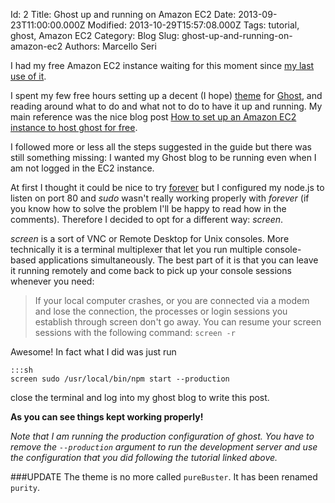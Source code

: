 Id: 2
Title: Ghost up and running on Amazon EC2
Date: 2013-09-23T11:00:00.000Z
Modified: 2013-10-29T15:57:08.000Z
Tags: tutorial, ghost, Amazon EC2
Category: Blog
Slug: ghost-up-and-running-on-amazon-ec2
Authors: Marcello Seri

I had my free Amazon EC2 instance waiting for this moment since [my last use of it](https://github.com/mseri/pplofthesoil). 

I spent my few free hours setting up a decent (I hope) [theme](https://github.com/mseri/purity) for [Ghost](http://ghost.org), and reading around what to do and what not to do to have it up and running. My main reference was the nice blog post [How to set up an Amazon EC2 instance to host ghost for free](http://www.howtoinstallghost.com/how-to-setup-an-amazon-ec2-instance-to-host-ghost-for-free/).

I followed more or less all the steps suggested in the guide but there was still something missing: I wanted my Ghost blog to be running even when I am not logged in the EC2 instance.

At first I thought it could be nice to try [forever](https://github.com/nodejitsu/forever) but I configured my node.js to listen on port 80 and _sudo_ wasn't really working properly with _forever_ (if you know how to solve the problem I'll be happy to read how in the comments). Therefore I decided to opt for a different way: _screen_.

_screen_ is a sort of VNC or Remote Desktop for Unix consoles. More technically it is a terminal multiplexer that let you run multiple console-based applications simultaneously. The best part of it is that you can leave it running remotely and come back to pick up your console sessions whenever you need:
 > If your local computer crashes, or you are connected via a modem and lose the connection, the processes or login sessions you establish through screen don't go away. You can resume your screen sessions with the following command: `screen -r`
 
Awesome! In fact what I did was just run

    :::sh
    screen sudo /usr/local/bin/npm start --production

close the terminal and log into my ghost blog to write this post. 

**As you can see things kept working properly!**

_Note that I am running the production configuration of ghost. You have to remove the `--production` argument to run the development server and use the configuration that you did following the tutorial linked above._

###UPDATE
The theme is no more called `pureBuster`. It has been renamed `purity`.